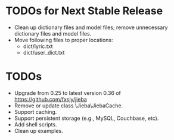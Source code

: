 # TODOs for Next Stable Release
* Clean up dictionary files and model files; remove unnecessary  dictionary files and model files.
* Move following files to proper locations:
    * dict/lyric.txt
    * dict/user_dict.txt

# TODOs
* Upgrade from 0.25 to latest version 0.36 of https://github.com/fxsjy/jieba
* Remove or update class \Jieba\JiebaCache.
* Support caching.
* Support persistent storage (e.g., MySQL, Couchbase, etc).
* Add shell scripts.
* Clean up examples.
